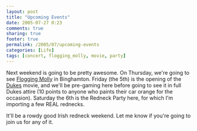```yaml
---
layout: post
title: "Upcoming Events"
date: 2005-07-27 0:23
comments: true
sharing: true
footer: true
permalink: /2005/07/upcoming-events
categories: [Life]
tags: [concert, flogging_molly, movie, party]
---
```

Next weekend is going to be pretty awesome.  On Thursday, we're going to see <a href="http://www.ticketweb.com/user/?region=ny&query=detail&event=614868">Flogging Molly</a> in Binghamton.  Friday (the 5th) is the opening of the <a href="http://www.imdb.com/title/tt0377818/">Dukes</a> movie, and we'll be pre-gaming here before going to see it in full Dukes attire (10 points to anyone who paints their car orange for the occasion).  Saturday the 6th is the Redneck Party here, for which I'm importing a few REAL rednecks.

It'll be a rowdy good Irish redneck weekend.  Let me know if you're going to join us for any of it.

